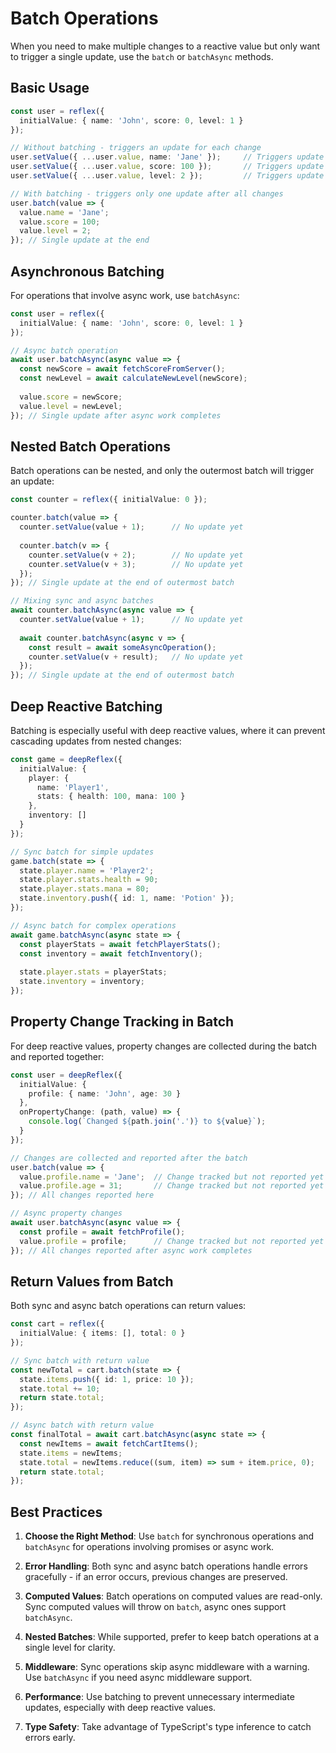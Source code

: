 # Batch Operations

When you need to make multiple changes to a reactive value but only want to trigger a single update, use the `batch` or `batchAsync` methods.

## Basic Usage

```typescript
const user = reflex({
  initialValue: { name: 'John', score: 0, level: 1 }
});

// Without batching - triggers an update for each change
user.setValue({ ...user.value, name: 'Jane' });     // Triggers update
user.setValue({ ...user.value, score: 100 });       // Triggers update
user.setValue({ ...user.value, level: 2 });         // Triggers update

// With batching - triggers only one update after all changes
user.batch(value => {
  value.name = 'Jane';
  value.score = 100;
  value.level = 2;
}); // Single update at the end
```

## Asynchronous Batching

For operations that involve async work, use `batchAsync`:

```typescript
const user = reflex({
  initialValue: { name: 'John', score: 0, level: 1 }
});

// Async batch operation
await user.batchAsync(async value => {
  const newScore = await fetchScoreFromServer();
  const newLevel = await calculateNewLevel(newScore);
  
  value.score = newScore;
  value.level = newLevel;
}); // Single update after async work completes
```

## Nested Batch Operations

Batch operations can be nested, and only the outermost batch will trigger an update:

```typescript
const counter = reflex({ initialValue: 0 });

counter.batch(value => {
  counter.setValue(value + 1);      // No update yet
  
  counter.batch(v => {
    counter.setValue(v + 2);        // No update yet
    counter.setValue(v + 3);        // No update yet
  });
}); // Single update at the end of outermost batch

// Mixing sync and async batches
await counter.batchAsync(async value => {
  counter.setValue(value + 1);      // No update yet
  
  await counter.batchAsync(async v => {
    const result = await someAsyncOperation();
    counter.setValue(v + result);   // No update yet
  });
}); // Single update at the end of outermost batch
```

## Deep Reactive Batching

Batching is especially useful with deep reactive values, where it can prevent cascading updates from nested changes:

```typescript
const game = deepReflex({
  initialValue: {
    player: {
      name: 'Player1',
      stats: { health: 100, mana: 100 }
    },
    inventory: []
  }
});

// Sync batch for simple updates
game.batch(state => {
  state.player.name = 'Player2';
  state.player.stats.health = 90;
  state.player.stats.mana = 80;
  state.inventory.push({ id: 1, name: 'Potion' });
});

// Async batch for complex operations
await game.batchAsync(async state => {
  const playerStats = await fetchPlayerStats();
  const inventory = await fetchInventory();
  
  state.player.stats = playerStats;
  state.inventory = inventory;
});
```

## Property Change Tracking in Batch

For deep reactive values, property changes are collected during the batch and reported together:

```typescript
const user = deepReflex({
  initialValue: {
    profile: { name: 'John', age: 30 }
  },
  onPropertyChange: (path, value) => {
    console.log(`Changed ${path.join('.')} to ${value}`);
  }
});

// Changes are collected and reported after the batch
user.batch(value => {
  value.profile.name = 'Jane';  // Change tracked but not reported yet
  value.profile.age = 31;       // Change tracked but not reported yet
}); // All changes reported here

// Async property changes
await user.batchAsync(async value => {
  const profile = await fetchProfile();
  value.profile = profile;      // Change tracked but not reported yet
}); // All changes reported after async work completes
```

## Return Values from Batch

Both sync and async batch operations can return values:

```typescript
const cart = reflex({
  initialValue: { items: [], total: 0 }
});

// Sync batch with return value
const newTotal = cart.batch(state => {
  state.items.push({ id: 1, price: 10 });
  state.total += 10;
  return state.total;
});

// Async batch with return value
const finalTotal = await cart.batchAsync(async state => {
  const newItems = await fetchCartItems();
  state.items = newItems;
  state.total = newItems.reduce((sum, item) => sum + item.price, 0);
  return state.total;
});
```

## Best Practices

1. **Choose the Right Method**: Use `batch` for synchronous operations and `batchAsync` for operations involving promises or async work.

2. **Error Handling**: Both sync and async batch operations handle errors gracefully - if an error occurs, previous changes are preserved.

3. **Computed Values**: Batch operations on computed values are read-only. Sync computed values will throw on `batch`, async ones support `batchAsync`.

4. **Nested Batches**: While supported, prefer to keep batch operations at a single level for clarity.

5. **Middleware**: Sync operations skip async middleware with a warning. Use `batchAsync` if you need async middleware support.

6. **Performance**: Use batching to prevent unnecessary intermediate updates, especially with deep reactive values.

7. **Type Safety**: Take advantage of TypeScript's type inference to catch errors early. 